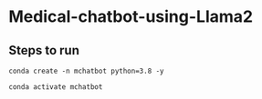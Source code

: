 # Medical-chatbot-using-Llama2


## Steps to run 

```
conda create -n mchatbot python=3.8 -y
```


```
conda activate mchatbot
```